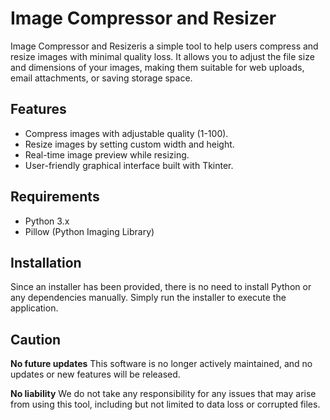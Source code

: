 # Image Compressor and Resizer

Image Compressor and Resizeris a simple tool to help users compress and resize images with minimal quality loss. It allows you to adjust the file size and dimensions of your images, making them suitable for web uploads, email attachments, or saving storage space.

## Features

- Compress images with adjustable quality (1-100).
- Resize images by setting custom width and height.
- Real-time image preview while resizing.
- User-friendly graphical interface built with Tkinter.

## Requirements

- Python 3.x
- Pillow (Python Imaging Library)

## Installation
Since an installer has been provided, there is no need to install Python or any dependencies manually. Simply run the installer to execute the application.

## Caution
**No future updates** 
This software is no longer actively maintained, and no updates or new features will be released.

**No liability**
We do not take any responsibility for any issues that may arise from using this tool, including but not limited to data loss or corrupted files.
